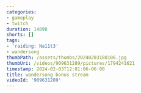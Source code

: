```yaml
---
categories:
- gameplay
- twitch
duration: 14898
shorts: []
tags:
- 'raiding: Na11t3'
- wandersong
thumbPath: /assets/thumbs/20240203180106.jpg
thumbUri: /videos/909631289/pictures/1794241621
timestamp: 2024-02-03T12:01:06-06:00
title: wandersong bonus stream
videoId: '909631289'
---
```

